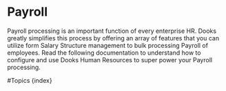 <!-- add-breadcrumbs -->
# Payroll
Payroll processing is an important function of every enterprise HR. Dooks greatly simplifies this process by offering an array of features that you can utilize form Salary Structure management to bulk processing Payroll of employees. Read the following documentation to understand how to configure and use Dooks Human Resources to super power your Payroll processing.

#Topics
{index}
